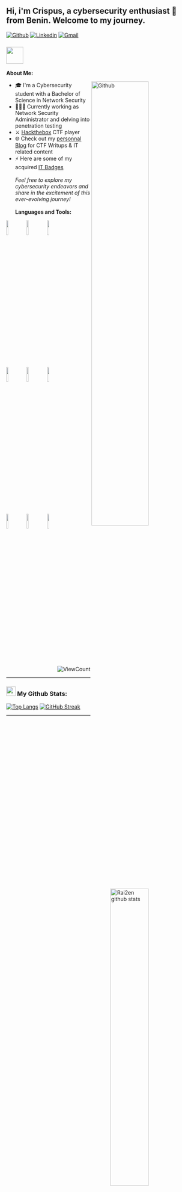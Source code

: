 <!-- Title -->
## Hi, i'm Crispus, a cybersecurity enthusiast 🚀 from Benin. Welcome to my journey.

<!-- Badges-->

[![Github](https://img.shields.io/badge/-Github-000?style=flat&logo=Github&logoColor=white)](https://github.com/Rai2en)
[![Linkedin](https://img.shields.io/badge/-LinkedIn-blue?style=flat&logo=Linkedin&logoColor=white)](https://www.linkedin.com/in/crispus-houessou/)
[![Gmail](https://img.shields.io/badge/-Gmail-c14438?style=flat&logo=Gmail&logoColor=white)](mailto:r4izen777@gmail.com)


<!-- About me -->
### <img src="https://github.com/TheDudeThatCode/TheDudeThatCode/blob/master/Assets/Developer.gif" width="45" />

**About Me:**

<!-- Image aligned to the right-->
<img width="55%" align="right" alt="Github" src="https://github.com/Rai2en/.github/blob/main/master/.ressources/git-header.svg" />

- 🎓 I'm a Cybersecurity student with a Bachelor of Science in Network Security
- 👨🏽‍💻 Currently working as Network Security Administrator and delving into penetration testing
- ⚔️ [Hackthebox](https://app.hackthebox.com/users/1686710) CTF player
- 🌐 Check out my [personnal Blog](https://Rai2en.github.io/) for CTF Writups & IT related content
- ⚡ Here are some of my acquired [IT Badges](https://www.credly.com/users/crispus) 
    <br /> <br />
  *Feel free to explore my cybersecurity endeavors and share in the excitement of this ever-evolving journey!*
      <br />  <br />
**Languages and Tools:** 

<!-- Github readme with this api: https://github.com/anuraghazra/github-readme-stats
-->
<p>
  <a>
    <img width="45%" align="right" alt="Rai2en github stats" src="https://github-readme-stats.vercel.app/api?username=Rai2en&show_icons=true&hide_border=true" />
  </a>

  <!-- Languages and tools 
  Site to get logos: https://www.vectorlogo.zone or https://simpleicons.org/
  -->
  <code><img width="10%" src="https://www.vectorlogo.zone/logos/python/python-ar21.svg"></code>
  <code><img width="10%" src="https://www.vectorlogo.zone/logos/docker/docker-ar21.svg"></code>
  <code><img width="10%" src="https://www.vectorlogo.zone/logos/mysql/mysql-ar21.svg"></code>
  <br />
  <code><img width="10%" src="https://www.vectorlogo.zone/logos/git-scm/git-scm-ar21.svg"></code>
  <code><img width="10%" src="https://www.vectorlogo.zone/logos/sqlite/sqlite-ar21.svg"></code>
  <code><img width="10%" src="https://www.vectorlogo.zone/logos/linux/linux-ar21.svg"></code>
  <br />
  <code><img width="10%" src="https://www.vectorlogo.zone/logos/gnu_bash/gnu_bash-ar21.svg"></code>
  <code><img width="10%" src="https://www.vectorlogo.zone/logos/yaml/yaml-ar21.svg"></code>
  <code><img width="10%" src="https://www.vectorlogo.zone/logos/hackerone/hackerone-ar21.svg"></code>
  <br />

</p>

<!-- Visitor Counter -->
<p align="right">
  <img alt="ViewCount" src="https://views.whatilearened.today/views/github/Rai2en/Rai2en.svg" />
</p>

---
### <img src='https://media1.giphy.com/media/du3J3cXyzhj75IOgvA/giphy.gif?cid=ecf05e47x2g034i9pzwtzzsd3xgg2w9nr94t4tflbbgo3008&rid=giphy.gif' width='25' /> My Github Stats:
[![Top Langs](https://github-readme-stats.vercel.app/api/top-langs/?username=rai2en&layout=compact&text_color=daf7dc&bg_color=151515&hide=css,html,php)](https://github.com/anuraghazra/github-readme-stats)
[![GitHub Streak](https://github-readme-streak-stats.herokuapp.com/?user=rai2en&theme=dark)](https://git.io/streak-stats)

---
